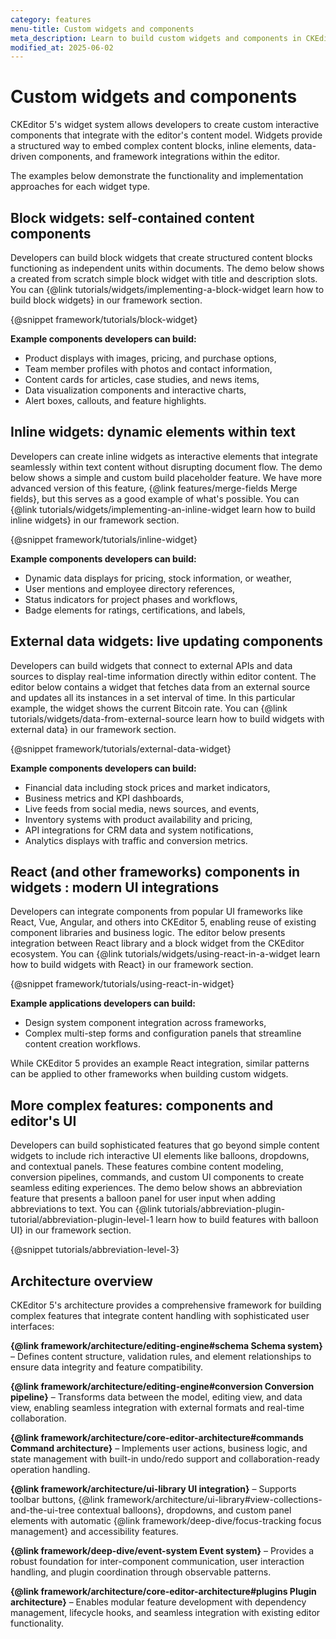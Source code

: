 ```yaml
---
category: features
menu-title: Custom widgets and components
meta_description: Learn to build custom widgets and components in CKEditor 5 such as block widgets, inline elements, external data integration, React components and more.
modified_at: 2025-06-02
---
```


# Custom widgets and components

CKEditor&nbsp;5's widget system allows developers to create custom interactive components that integrate with the editor's content model. Widgets provide a structured way to embed complex content blocks, inline elements, data-driven components, and framework integrations within the editor.

The examples below demonstrate the functionality and implementation approaches for each widget type.

## Block widgets: self-contained content components

Developers can build block widgets that create structured content blocks functioning as independent units within documents. The demo below shows a created from scratch simple block widget with title and description slots. You can {@link tutorials/widgets/implementing-a-block-widget learn how to build block widgets} in our framework section.

{@snippet framework/tutorials/block-widget}

**Example components developers can build:**
* Product displays with images, pricing, and purchase options,
* Team member profiles with photos and contact information,
* Content cards for articles, case studies, and news items,
* Data visualization components and interactive charts,
* Alert boxes, callouts, and feature highlights.

## Inline widgets: dynamic elements within text

Developers can create inline widgets as interactive elements that integrate seamlessly within text content without disrupting document flow. The demo below shows a simple and custom build placeholder feature. We have more advanced version of this feature, {@link features/merge-fields Merge fields}, but this serves as a good example of what's possible. You can {@link tutorials/widgets/implementing-an-inline-widget learn how to build inline widgets} in our framework section.

{@snippet framework/tutorials/inline-widget}

**Example components developers can build:**
* Dynamic data displays for pricing, stock information, or weather,
* User mentions and employee directory references,
* Status indicators for project phases and workflows,
* Badge elements for ratings, certifications, and labels,

## External data widgets: live updating components

Developers can build widgets that connect to external APIs and data sources to display real-time information directly within editor content. The editor below contains a widget that fetches data from an external source and updates all its instances in a set interval of time. In this particular example, the widget shows the current Bitcoin rate. You can {@link tutorials/widgets/data-from-external-source learn how to build widgets with external data} in our framework section.

{@snippet framework/tutorials/external-data-widget}

**Example components developers can build:**
* Financial data including stock prices and market indicators,
* Business metrics and KPI dashboards,
* Live feeds from social media, news sources, and events,
* Inventory systems with product availability and pricing,
* API integrations for CRM data and system notifications,
* Analytics displays with traffic and conversion metrics.

## React (and other frameworks) components in widgets : modern UI integrations

Developers can integrate components from popular UI frameworks like React, Vue, Angular, and others into CKEditor&nbsp;5, enabling reuse of existing component libraries and business logic. The editor below presents integration between React library and a block widget from the CKEditor ecosystem. You can {@link tutorials/widgets/using-react-in-a-widget learn how to build widgets with React} in our framework section.

{@snippet framework/tutorials/using-react-in-widget}

**Example applications developers can build:**
* Design system component integration across frameworks,
* Complex multi-step forms and configuration panels that streamline content creation workflows.

While CKEditor&nbsp;5 provides an example React integration, similar patterns can be applied to other frameworks when building custom widgets.

## More complex features: components and editor's UI

Developers can build sophisticated features that go beyond simple content widgets to include rich interactive UI elements like balloons, dropdowns, and contextual panels. These features combine content modeling, conversion pipelines, commands, and custom UI components to create seamless editing experiences. The demo below shows an abbreviation feature that presents a balloon panel for user input when adding abbreviations to text. You can {@link tutorials/abbreviation-plugin-tutorial/abbreviation-plugin-level-1 learn how to build features with balloon UI} in our framework section.

{@snippet tutorials/abbreviation-level-3}

## Architecture overview

CKEditor&nbsp;5's architecture provides a comprehensive framework for building complex features that integrate content handling with sophisticated user interfaces:

**{@link framework/architecture/editing-engine#schema Schema system}** &ndash; Defines content structure, validation rules, and element relationships to ensure data integrity and feature compatibility.

**{@link framework/architecture/editing-engine#conversion Conversion pipeline}** &ndash; Transforms data between the model, editing view, and data view, enabling seamless integration with external formats and real-time collaboration.

**{@link framework/architecture/core-editor-architecture#commands Command architecture}** &ndash; Implements user actions, business logic, and state management with built-in undo/redo support and collaboration-ready operation handling.

**{@link framework/architecture/ui-library UI integration}** &ndash; Supports toolbar buttons, {@link framework/architecture/ui-library#view-collections-and-the-ui-tree contextual balloons}, dropdowns, and custom panel elements with automatic {@link framework/deep-dive/focus-tracking focus management} and accessibility features.

**{@link framework/deep-dive/event-system Event system}** &ndash; Provides a robust foundation for inter-component communication, user interaction handling, and plugin coordination through observable patterns.

**{@link framework/architecture/core-editor-architecture#plugins Plugin architecture}** &ndash; Enables modular feature development with dependency management, lifecycle hooks, and seamless integration with existing editor functionality.
